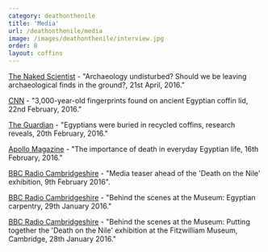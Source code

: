 ```yaml
---
category: deathonthenile
title: 'Media'
url: /deathonthenile/media
image: /images/deathonthenile/interview.jpg
order: 8
layout: coffins
---
```


[The Naked Scientist](https://www.thenakedscientists.com/podcasts/short/archaeology-undisturbed) - "Archaeology undisturbed? Should we be leaving archaeological finds in the ground?, 21st April, 2016."

[CNN](https://edition.cnn.com/2016/02/22/europe/egyptian-fingerprints-coffin-lid/index.html) - "3,000-year-old fingerprints found on ancient Egyptian coffin lid, 22nd February, 2016."

[The Guardian](https://www.theguardian.com/world/2016/feb/20/egyptians-were-buried-in-recycled-coffins-research-reveals) - "Egyptians were buried in recycled coffins, research reveals, 20th February, 2016."

[Apollo Magazine](https://www.apollo-magazine.com/the-importance-of-death-in-everyday-egyptian-life/) - "The importance of death in everyday Egyptian life, 16th February, 2016."

[BBC Radio Cambridgeshire](https://fb.watch/3mtD1njcMQ/) - "Media teaser ahead of the 'Death on the Nile' exhibition, 9th February 2016". 

[BBC Radio Cambridgeshire](https://fb.watch/3mtOIU_FlK/) - "Behind the scenes at the Museum: Egyptian carpentry, 29th January 2016."

[BBC Radio Cambridgeshire](https://fb.watch/3mtGhfd7zz/) - "Behind the scenes at the Museum: Putting together the 'Death on the Nile' exhibition at the Fitzwilliam Museum, Cambridge, 28th January 2016."







